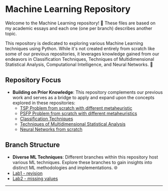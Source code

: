 # Machine Learning Repository

Welcome to the Machine Learning repository! 🚀 These files are based on my academic essays and each one (one per branch) describes another topic.

This repository is dedicated to exploring various Machine Learning techniques using Python. While it's not created entirely from scratch like some of our previous repositories, it leverages knowledge gained from our endeavors in Classification Techniques, Techniques of Multidimensional Statistical Analysis, Computational Intelligence, and Neural Networks. 🧠

## Repository Focus

- **Building on Prior Knowledge**: This repository complements our previous work and serves as a bridge to apply and expand upon the concepts explored in these repositories:
    - [TSP Problem from scratch with different metaheuristic](https://github.com/kottoization/TSP-from-scratch-in-Python)
    - [PSFP Problem from scratch with different metaheuristics](https://github.com/kottoization/PFSP-from-scratch-in-Python)
    - [Classification Techniques](https://github.com/kottoization/classification-techniques)
    - [Techniques of Multidimensional Statistical Analysis](https://github.com/kottoization/-techniques-of-multidimensional-statistical-analysis)
    - [Neural Networks from scratch](https://github.com/username/neural-networks-repo) 

## Branch Structure

- **Diverse ML Techniques**: Different branches within this repository host various ML techniques. Explore these branches to gain insights into distinct ML methodologies and implementations. 🌐
- [Lab1 - revision](https://github.com/kottoization/MachineLearning/tree/Lab1---repetition-of-bachelor's-knowledge)
- [Lab2 - missing values](https://github.com/kottoization/MachineLearning/tree/Lab2-Missing-values)
---
